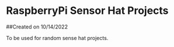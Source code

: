 # RaspberryPi Sensor Hat Projects
##Created on 10/14/2022

To be used for random sense hat projects.